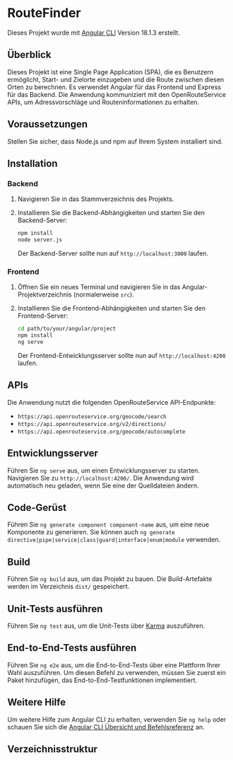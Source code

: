 # RouteFinder

Dieses Projekt wurde mit [Angular CLI](https://github.com/angular/angular-cli) Version 18.1.3 erstellt.

## Überblick

Dieses Projekt ist eine Single Page Application (SPA), die es Benutzern ermöglicht, Start- und Zielorte einzugeben und die Route zwischen diesen Orten zu berechnen. Es verwendet Angular für das Frontend und Express für das Backend. Die Anwendung kommuniziert mit den OpenRouteService APIs, um Adressvorschläge und Routeninformationen zu erhalten.

## Voraussetzungen

Stellen Sie sicher, dass Node.js und npm auf Ihrem System installiert sind.

## Installation

### Backend

1. Navigieren Sie in das Stammverzeichnis des Projekts.
2. Installieren Sie die Backend-Abhängigkeiten und starten Sie den Backend-Server:

    ```bash
    npm install
    node server.js
    ```

   Der Backend-Server sollte nun auf `http://localhost:3000` laufen.

### Frontend

1. Öffnen Sie ein neues Terminal und navigieren Sie in das Angular-Projektverzeichnis (normalerweise `src`).
2. Installieren Sie die Frontend-Abhängigkeiten und starten Sie den Frontend-Server:

    ```bash
    cd path/to/your/angular/project
    npm install
    ng serve
    ```

   Der Frontend-Entwicklungsserver sollte nun auf `http://localhost:4200` laufen.

## APIs

Die Anwendung nutzt die folgenden OpenRouteService API-Endpunkte:
- `https://api.openrouteservice.org/geocode/search`
- `https://api.openrouteservice.org/v2/directions/`
- `https://api.openrouteservice.org/geocode/autocomplete`

## Entwicklungsserver

Führen Sie `ng serve` aus, um einen Entwicklungsserver zu starten. Navigieren Sie zu `http://localhost:4200/`. Die Anwendung wird automatisch neu geladen, wenn Sie eine der Quelldateien ändern.

## Code-Gerüst

Führen Sie `ng generate component component-name` aus, um eine neue Komponente zu generieren. Sie können auch `ng generate directive|pipe|service|class|guard|interface|enum|module` verwenden.

## Build

Führen Sie `ng build` aus, um das Projekt zu bauen. Die Build-Artefakte werden im Verzeichnis `dist/` gespeichert.

## Unit-Tests ausführen

Führen Sie `ng test` aus, um die Unit-Tests über [Karma](https://karma-runner.github.io) auszuführen.

## End-to-End-Tests ausführen

Führen Sie `ng e2e` aus, um die End-to-End-Tests über eine Plattform Ihrer Wahl auszuführen. Um diesen Befehl zu verwenden, müssen Sie zuerst ein Paket hinzufügen, das End-to-End-Testfunktionen implementiert.

## Weitere Hilfe

Um weitere Hilfe zum Angular CLI zu erhalten, verwenden Sie `ng help` oder schauen Sie sich die [Angular CLI Übersicht und Befehlsreferenz](https://angular.dev/tools/cli) an.

## Verzeichnisstruktur

